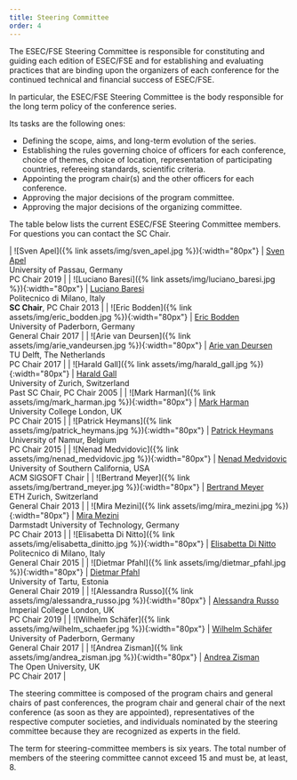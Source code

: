 ```yaml
---
title: Steering Committee
order: 4
---
```

The ESEC/FSE Steering Committee is responsible for constituting and guiding each edition of ESEC/FSE and for establishing and evaluating practices that are binding upon the organizers of each conference for the continued technical and financial success of ESEC/FSE.

In particular, the ESEC/FSE Steering Committee is the body responsible for the long term policy of the conference series. 

Its tasks are the following ones:

* Defining the scope, aims, and long-term evolution of the series.
* Establishing the rules governing choice of officers for each conference, choice of themes, choice of location, 
representation of participating countries, refereeing standards, scientific criteria.
* Appointing the program chair(s) and the other officers for each conference.
* Approving the major decisions of the program committee.
* Approving the major decisions of the organizing committee.

The table below lists the current ESEC/FSE Steering Committee members. For questions you can contact the SC Chair. 


| ![Sven Apel]({% link assets/img/sven_apel.jpg %}){:width="80px"} | [Sven Apel](http://www.infosun.fim.uni-passau.de/se/apel/)<br> University of Passau, Germany <br> PC Chair 2019 |
| ![Luciano Baresi]({% link assets/img/luciano_baresi.jpg %}){:width="80px"} | [Luciano Baresi](http://home.deib.polimi.it/baresi/)<br> Politecnico di Milano, Italy <br> **SC Chair**, PC Chair 2013 |
| ![Eric Bodden]({% link assets/img/eric_bodden.jpg %}){:width="80px"} | [Eric Bodden](http://www.hni.uni-paderborn.de/swt/mitarbeiter/bodden/)<br> University of Paderborn, Germany <br> General Chair 2017 |
| ![Arie van Deursen]({% link assets/img/arie_vandeursen.jpg %}){:width="80px"} | [Arie van Deursen](http://www.st.ewi.tudelft.nl/~arie/)<br> TU Delft, The Netherlands<br> PC Chair 2017 |
| ![Harald Gall]({% link assets/img/harald_gall.jpg %}){:width="80px"} | [Harald Gall](http://seal.ifi.uzh.ch/gall.html)<br> University of Zurich, Switzerland<br> Past SC Chair, PC Chair 2005 |
| ![Mark Harman]({% link assets/img/mark_harman.jpg %}){:width="80px"} | [Mark Harman](http://www0.cs.ucl.ac.uk/staff/mharman/) <br> University College London, UK <br> PC Chair 2015 |
| ![Patrick Heymans]({% link assets/img/patrick_heymans.jpg %}){:width="80px"} | [Patrick Heymans](http://directory.unamur.be/staff/pheymans?_LOCALE_=en) <br> University of Namur, Belgium <br> PC Chair 2015 |
| ![Nenad Medvidovic]({% link assets/img/nenad_medvidovic.jpg %}){:width="80px"} | [Nenad Medvidovic](http://csse.usc.edu/new/nenad-medvidovic) <br> University of Southern California, USA <br> ACM SIGSOFT Chair |
| ![Bertrand Meyer]({% link assets/img/bertrand_meyer.jpg %}){:width="80px"} | [Bertrand Meyer](http://se.ethz.ch/~meyer/) <br> ETH Zurich, Switzerland <br> General Chair 2013 |
| ![Mira Mezini]({% link assets/img/mira_mezini.jpg %}){:width="80px"} | [Mira Mezini](http://www.stg.tu-darmstadt.de/staff/mira_mezini/index.en.jsp) <br> Darmstadt University of Technology, Germany <br> PC Chair 2013 |
| ![Elisabetta Di Nitto]({% link assets/img/elisabetta_dinitto.jpg %}){:width="80px"} | [Elisabetta Di Nitto](http://dinitto.faculty.polimi.it/) <br> Politecnico di Milano, Italy <br> General Chair 2015 |
| ![Dietmar Pfahl]({% link assets/img/dietmar_pfahl.jpg %}){:width="80px"} | [Dietmar Pfahl](http://sep.cs.ut.ee/Main/People) <br> University of Tartu, Estonia <br> General Chair 2019 |
| ![Alessandra Russo]({% link assets/img/alessandra_russo.jpg %}){:width="80px"} | [Alessandra Russo](http://wp.doc.ic.ac.uk/arusso/) <br> Imperial College London, UK <br> PC Chair 2019 |
| ![Wilhelm Schäfer]({% link assets/img/wilhelm_schaefer.jpg %}){:width="80px"} | [Wilhelm Schäfer](https://www.hni.uni-paderborn.de/en/software-engineering/) <br> University of Paderborn, Germany <br> General Chair 2017 |
| ![Andrea Zisman]({% link assets/img/andrea_zisman.jpg %}){:width="80px"} | [Andrea Zisman](http://crc.open.ac.uk/People/andrea.zisman) <br> The Open University, UK <br> PC Chair 2017 |

The steering committee is composed of the program chairs and general chairs of past conferences, the program chair and general chair of 
the next conference (as soon as they are appointed), representatives of the respective computer societies, and 
individuals nominated by the steering committee because they are recognized as experts in the field.

The term for steering-committee members is six years. The total number of members of the steering committee cannot exceed 15 and must be, at least, 8.
